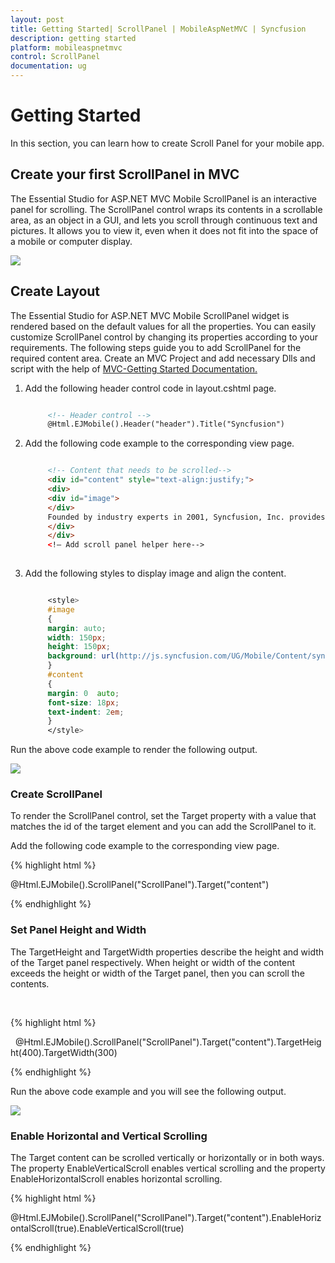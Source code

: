 ```yaml
---
layout: post
title: Getting Started| ScrollPanel | MobileAspNetMVC | Syncfusion
description: getting started
platform: mobileaspnetmvc
control: ScrollPanel
documentation: ug
---
```


# Getting Started

In this section, you can learn how to create Scroll Panel for your mobile app.

## Create your first ScrollPanel in MVC

The Essential Studio for ASP.NET MVC Mobile ScrollPanel is an interactive panel for scrolling. The ScrollPanel control wraps its contents in a scrollable area, as an object in a GUI, and lets you scroll through continuous text and pictures. It allows you to view it, even when it does not fit into the space of a mobile or computer display.


![](Getting-Started_images/Getting-Started_img1.png)



## Create Layout

The Essential Studio for ASP.NET MVC Mobile ScrollPanel widget is rendered based on the default values for all the properties. You can easily customize ScrollPanel control by changing its properties according to your requirements. The following steps guide you to add ScrollPanel for the required content area. Create an MVC Project and add necessary Dlls and script with the help of [MVC-Getting Started Documentation.](http://docs.syncfusion.com/aspnetmvc/captcha/getting-started#create-your-first-captcha-in-aspnet-mvc )


1. Add the following header control code in layout.cshtml page.
   
   ~~~ html
   
		<!-- Header control -->
		@Html.EJMobile().Header("header").Title("Syncfusion")
   
   ~~~
   


2. Add the following code example to the corresponding view page.
   
   ~~~ html
   
		<!-- Content that needs to be scrolled-->
		<div id="content" style="text-align:justify;">
		<div>
		<div id="image">
		</div>
		Founded by industry experts in 2001, Syncfusion, Inc. provides the broadest range of enterprise-class software components and tools for the Microsoft .NET platform. With Syncfusion, developers can move beyond simply coding applications to delivering real business innovation—the elegant user interfaces, business intelligence dashboards, and sophisticated reporting that today's business users need, in the formats they demand. Our award-winning .NET components and controls are designed to meet your evolving development needs, whether you're working in Windows Forms, WPF, ASP.NET, ASP.NET MVC, or Silverlight. At Syncfusion, we uncompromisingly strive for excellence in order to offer the very best value to our customers—from small ISVs to Fortune 100 companies. Our most successful product is Essential Studio. For more details about Essential Studio please click the below.
		</div>
		</div>
		<!— Add scroll panel helper here-->
  
   ~~~
   

3. Add the following styles to display image and align the content.
   
   ~~~ css
   
		<style>
		#image
		{
		margin: auto;
		width: 150px;
		height: 150px;
		background: url(http://js.syncfusion.com/UG/Mobile/Content/syncfusion.png) center / 150px 150px;
		}
		#content
		{
		margin: 0  auto;
		font-size: 18px;
		text-indent: 2em;
		}
		</style>
   ~~~
   
Run the above code example to render the following output.

![](Getting-Started_images/Getting-Started_img2.png)



### Create ScrollPanel

To render the ScrollPanel control, set the Target property with a value that matches the id of the target element and you can add the ScrollPanel to it. 

Add the following code example to the corresponding view page.

<!-- Scroll Panel control -->

{% highlight html %}

@Html.EJMobile().ScrollPanel("ScrollPanel").Target("content")

{% endhighlight %}

### Set Panel Height and Width



The TargetHeight and TargetWidth properties describe the height and width of the Target panel respectively. When height or width of the content exceeds the height or width of the Target panel, then you can scroll the contents. 

 <!-- Scroll Panel control -->

{% highlight html %}

  @Html.EJMobile().ScrollPanel("ScrollPanel").Target("content").TargetHeight(400).TargetWidth(300)


{% endhighlight %}

Run the above code example and you will see the following output.

![](Getting-Started_images/Getting-Started_img3.png)



### Enable Horizontal and Vertical Scrolling

The Target content can be scrolled vertically or horizontally or in both ways. The property EnableVerticalScroll enables vertical scrolling and the property EnableHorizontalScroll enables horizontal scrolling.

<!-- Scroll Panel control -->

{% highlight html %}

@Html.EJMobile().ScrollPanel("ScrollPanel").Target("content").EnableHorizontalScroll(true).EnableVerticalScroll(true)



{% endhighlight %}
